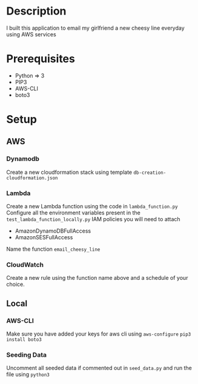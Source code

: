# Description
I built this application to email my girlfriend a new cheesy line everyday using AWS services

# Prerequisites
* Python => 3
* PIP3
* AWS-CLI
* boto3

# Setup

## AWS

### Dynamodb
Create a new cloudformation stack using template ```db-creation-cloudformation.json```

### Lambda
Create a new Lambda function using the code in ```lambda_function.py```
Configure all the environment variables present in the ```test_lambda_function_locally.py```
IAM policies you will need to attach
* AmazonDynamoDBFullAccess
* AmazonSESFullAccess

Name the function ```email_cheesy_line```

### CloudWatch
Create a new rule using the function name above and a schedule of your choice.

## Local

### AWS-CLI
Make sure you have added your keys for aws cli using ```aws-configure```
```pip3 install boto3```

### Seeding Data
Uncomment all seeded data if commented out in ```seed_data.py``` and run the file using ```python3```



 
